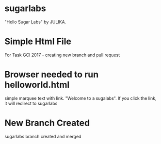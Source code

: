 # sugarlabs
"Hello Sugar Labs" by JULIKA.

# Simple Html File
For Task GCI 2017 - creating new branch and pull request

# Browser needed to run helloworld.html

simple marquee text with link. "Welcome to a sugalabs". 
If you click the link, it will redirect to sugarlabs

# New Branch Created
sugarlabs branch created and merged
